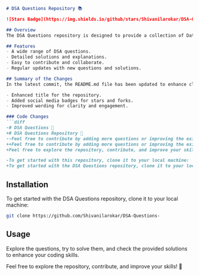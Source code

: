```markdown
# DSA Questions Repository 📚

![Stars Badge](https://img.shields.io/github/stars/Shivanilarokar/DSA-Questions-?style=social) ![Forks Badge](https://img.shields.io/github/forks/Shivanilarokar/DSA-Questions-?style=social)

## Overview
The DSA Questions repository is designed to provide a collection of Data Structures and Algorithms (DSA) related problems along with their solutions. It's a great way for developers to practice their coding skills, improve problem-solving abilities, and contribute to the community.

## Features
- A wide range of DSA questions.
- Detailed solutions and explanations.
- Easy to contribute and collaborate.
- Regular updates with new questions and solutions.

## Summary of the Changes
In the latest commit, the README.md file has been updated to enhance clarity and improve the overall presentation. Key changes include:

- Enhanced title for the repository.
- Added social media badges for stars and forks.
- Improved wording for clarity and engagement.

### Code Changes
```diff
-# DSA Questions 📖
+# DSA Questions Repository 📖
--Feel free to contribute by adding more questions or improving the existing solutions!
++Feel free to contribute by adding more questions or improving the existing solutions!
+Feel free to explore the repository, contribute, and improve your skills!

-To get started with this repository, clone it to your local machine:
+To get started with the DSA Questions repository, clone it to your local machine:
```

## Installation
To get started with the DSA Questions repository, clone it to your local machine:

```bash
git clone https://github.com/Shivanilarokar/DSA-Questions-
```

## Usage
Explore the questions, try to solve them, and check the provided solutions to enhance your coding skills. 

Feel free to explore the repository, contribute, and improve your skills! 🚀
```